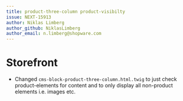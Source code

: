```yaml
---
title: product-three-column product-visibilty
issue: NEXT-15913
author: Niklas Limberg
author_github: NiklasLimberg
author_email: n.limberg@shopware.com
---
```

# Storefront
* Changed `cms-block-product-three-column.html.twig` to just check product-elements for content and to only display all non-product elements i.e. images etc.
